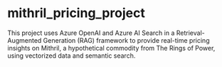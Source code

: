 # mithril_pricing_project
This project uses Azure OpenAI and Azure AI Search in a Retrieval-Augmented Generation (RAG) framework to provide real-time pricing insights on Mithril, a hypothetical commodity from The Rings of Power, using vectorized data and semantic search.
